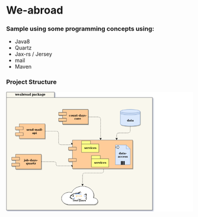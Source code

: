 # We-abroad

### Sample using some programming concepts using:

- Java8
- Quartz
- Jax-rs / Jersey
- mail
- Maven

### Project Structure
![weabrod structure](resources/weabroad.png)
